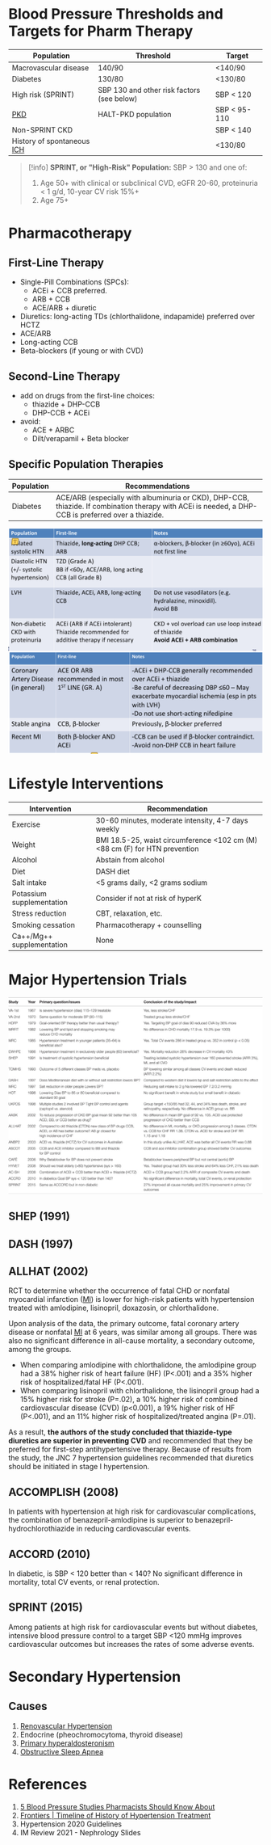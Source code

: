 # Blood Pressure Thresholds and Targets for Pharm Therapy
| Population                 | Threshold                                  | Target    |
| -------------------------- | ------------------------------------------ | --------- |
| Macrovascular disease      | 140/90                                     | <140/90   |
| Diabetes                   | 130/80                                     | <130/80   |
| High risk (SPRINT)         | SBP 130 and other risk factors (see below) | SBP < 120 |
| [PKD](../Nephrology/Polycystic%20Kidney%20Disease%20(PKD).md)                    | HALT-PKD population                        | SBP < 95-110 |
| Non-SPRINT CKD             |                                            | SBP < 140 |
| History of spontaneous [ICH](../Critical%20Care/Neuro%20Critical%20Care/Intracranial%20Hemorrhage.md) |                                            | <130/80          |

> [!info] **SPRINT, or "High-Risk" Population:**
> SBP > 130 and one of:
> 1) Age 50+ with clinical or subclinical CVD, eGFR 20-60, proteinuria < 1 g/d, 10-year CV risk 15%+
> 2) Age 75+

# Pharmacotherapy
## First-Line Therapy
- Single-Pill Combinations (SPCs):
	- ACEi + CCB preferred.
	- ARB + CCB
	- ACE/ARB + diuretic
- Diuretics: long-acting TDs (chlorthalidone, indapamide) preferred over HCTZ
- ACE/ARB
- Long-acting CCB
- Beta-blockers (if young or with CVD)

## Second-Line Therapy
- add on drugs from the first-line choices:
	- thiazide + DHP-CCB
	- DHP-CCB + ACEi
- avoid:
	- ACE + ARBC
	- Dilt/verapamil + Beta blocker

## Specific Population Therapies
| Population | Recommendations                                                                                                                                      |
| ---------- | ---------------------------------------------------------------------------------------------------------------------------------------------------- |
| Diabetes   | ACE/ARB (especially with albuminuria or CKD), DHP-CCB, thiazide. If combination therapy with ACEi is needed, a DHP-CCB is preferred over a thiazide. |

![](_attachments/Pasted%20image%2020221008235442.png)
![](_attachments/Pasted%20image%2020221008235437.png)

# Lifestyle Interventions
| Intervention              | Recommendation                                                             |
| ------------------------- | -------------------------------------------------------------------------- |
| Exercise                  | 30-60 minutes, moderate intensity, 4-7 days weekly                         | 
| Weight                    | BMI 18.5-25, waist circumference <102 cm (M) <88 cm (F) for HTN prevention |
| Alcohol                   | Abstain from alcohol                                                       |
| Diet                      | DASH diet                                                                  |
| Salt intake               | <5 grams daily, <2 grams sodium                                            |
| Potassium supplementation | Consider if not at risk of hyperK                                          |
| Stress reduction          | CBT, relaxation, etc.                                                      |
| Smoking cessation         | Pharmacotherapy + counselling                                              |
| Ca++/Mg++ supplementation | None                                                                       |

# Major Hypertension Trials
![](_attachments/fcvm-03-00003-t001.jpg)

## SHEP (1991)
## DASH (1997)
## ALLHAT (2002)
RCT to determine whether the occurrence of fatal CHD or nonfatal myocardial infarction ([MI](Ischemic%20Heart%20Disease/Thrombotic%20Disease/ACS.md)) is lower for high-risk patients with hypertension treated with amlodipine, lisinopril, doxazosin, or chlorthalidone.

Upon analysis of the data, the primary outcome, fatal coronary artery disease or nonfatal [MI](Ischemic%20Heart%20Disease/Thrombotic%20Disease/ACS.md) at 6 years, was similar among all groups. There was also no significant difference in all-cause mortality, a secondary outcome, among the groups.
- When comparing amlodipine with chlorthalidone, the amlodipine group had a 38% higher risk of heart failure (HF) (P<.001) and a 35% higher risk of hospitalized/fatal HF (P<.001).
- When comparing lisinopril with chlorthalidone, the lisinopril group had a 15% higher risk for stroke (P=.02), a 10% higher risk of combined cardiovascular disease (CVD) (p<0.001), a 19% higher risk of HF (P<.001), and an 11% higher risk of hospitalized/treated angina (P=.01).

As a result, **the authors of the study concluded that thiazide-type diuretics are superior in preventing CVD** and recommended that they be preferred for first-step antihypertensive therapy. Because of results from the study, the JNC 7 hypertension guidelines recommended that diuretics should be initiated in stage I hypertension.

## ACCOMPLISH (2008)
In patients with hypertension at high risk for cardiovascular complications, the combination of benazepril-amlodipine is superior to benazepril-hydrochlorothiazide in reducing cardiovascular events.

## ACCORD (2010)
In diabetic, is SBP < 120 better than < 140? No significant difference in mortality, total CV events, or renal protection.

## SPRINT (2015)
Among patients at high risk for cardiovascular events but without diabetes, intensive blood pressure control to a target SBP <120 mmHg improves cardiovascular outcomes but increases the rates of some adverse events.

# Secondary Hypertension
## Causes
1. [Renovascular Hypertension](../Nephrology/Renovascular%20Hypertension.md)
2. Endocrine (pheochromocytoma, thyroid disease)
3. [Primary hyperaldosteronism](../Endocrinology/HPA%20Axis%20Disorders/Primary%20hyperaldosteronism.md)
4. [Obstructive Sleep Apnea](../Respirology/Obstructive%20Lung%20Disease/Obstructive%20Sleep%20Apnea.md)


# References
1. [5 Blood Pressure Studies Pharmacists Should Know About](https://www.pharmacytimes.com/view/5-blood-pressure-studies-every-pharmacist-should-know)
2. [Frontiers | Timeline of History of Hypertension Treatment](https://www.frontiersin.org/articles/10.3389/fcvm.2016.00003/full)
3. Hypertension 2020 Guidelines
4. IM Review 2021 - Nephrology Slides 